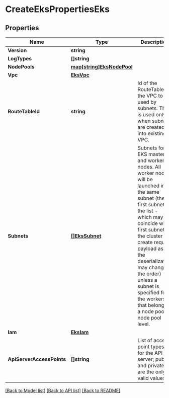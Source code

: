 # CreateEksPropertiesEks

## Properties

Name | Type | Description | Notes
------------ | ------------- | ------------- | -------------
**Version** | **string** |  | [optional] 
**LogTypes** | **[]string** |  | [optional] 
**NodePools** | [**map[string]EksNodePool**](EKSNodePool.md) |  | 
**Vpc** | [**EksVpc**](EKSVpc.md) |  | [optional] 
**RouteTableId** | **string** | Id of the RouteTable of the VPC to be used by subnets. This is used only when subnets are created into existing VPC. | [optional] 
**Subnets** | [**[]EksSubnet**](EKSSubnet.md) | Subnets for EKS master and worker nodes. All worker nodes will be launched in the same subnet (the first subnet in the list - which may not coincide with first subnet in the cluster create request payload as the deserialization may change the order) unless a subnet is specified for the workers that belong to a node pool at node pool level. | [optional] 
**Iam** | [**EksIam**](EKSIam.md) |  | [optional] 
**ApiServerAccessPoints** | **[]string** | List of access point types for the API server; public and private are the only valid values | [optional] [default to ["public"]]

[[Back to Model list]](../README.md#documentation-for-models) [[Back to API list]](../README.md#documentation-for-api-endpoints) [[Back to README]](../README.md)


